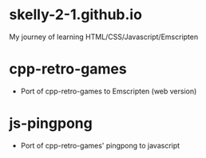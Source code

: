 # skelly-2-1.github.io
My journey of learning HTML/CSS/Javascript/Emscripten

# cpp-retro-games
* Port of cpp-retro-games to Emscripten (web version)

# js-pingpong
* Port of cpp-retro-games' pingpong to javascript
